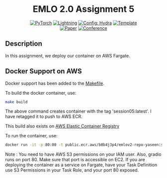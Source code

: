 <div align="center">

# EMLO 2.0 Assignment 5

<a href="https://pytorch.org/get-started/locally/"><img alt="PyTorch" src="https://img.shields.io/badge/PyTorch-ee4c2c?logo=pytorch&logoColor=white"></a>
<a href="https://pytorchlightning.ai/"><img alt="Lightning" src="https://img.shields.io/badge/-Lightning-792ee5?logo=pytorchlightning&logoColor=white"></a>
<a href="https://hydra.cc/"><img alt="Config: Hydra" src="https://img.shields.io/badge/Config-Hydra-89b8cd"></a>
<a href="https://github.com/ashleve/lightning-hydra-template"><img alt="Template" src="https://img.shields.io/badge/-Lightning--Hydra--Template-017F2F?style=flat&logo=github&labelColor=gray"></a><br>
[![Paper](http://img.shields.io/badge/paper-arxiv.1001.2234-B31B1B.svg)](https://www.nature.com/articles/nature14539)
[![Conference](http://img.shields.io/badge/AnyConference-year-4b44ce.svg)](https://papers.nips.cc/paper/2020)

</div>

## Description

In this assignment, we deploy our container on AWS Fargate.

## Docker Support on AWS

Docker support has been added to the [Makefile](Makefile).

To build the docker container, use:

```bash
make build
```

The above command creates container with the tag 'session05:latest'. I have retagged it to push to AWS ECR.

This build also exists on [AWS Elastic Container Registry](https://gallery.ecr.aws/b8b4j3p4/emlov2-repo-yaseen)

To run the container, use:

```bash
docker run -it -p 80:80 -t public.ecr.aws/b8b4j3p4/emlov2-repo-yaseen:session05
``` 

Note : You need to have AWS S3 permissions on your IAM user. Also, gradio runs on port 80. Make sure that port is accessible on EC2. If you are deploying the container as a service on Fargate, have your Task Definition use S3 Permissions in your Task Role, and your port 80 exposed.

